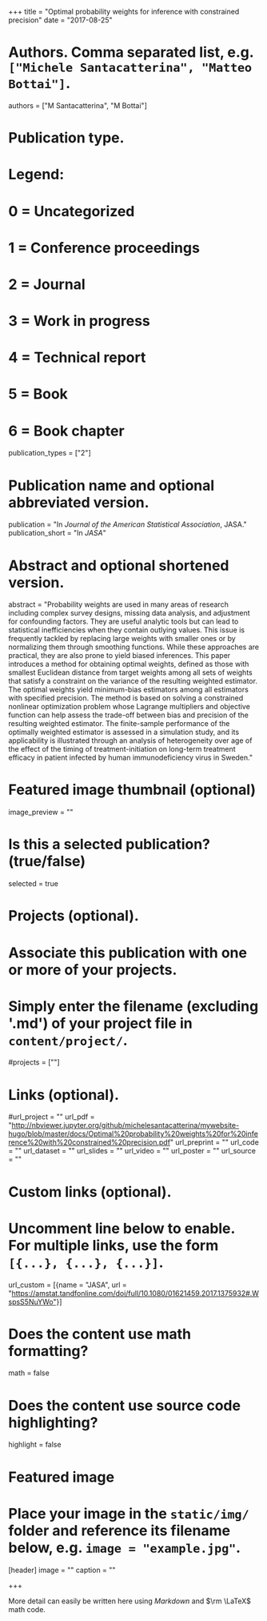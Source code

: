 +++
title = "Optimal probability weights for inference with constrained precision"
date = "2017-08-25"

# Authors. Comma separated list, e.g. `["Michele Santacatterina", "Matteo Bottai"]`.
authors = ["M Santacatterina", "M Bottai"]

# Publication type.
# Legend:
# 0 = Uncategorized
# 1 = Conference proceedings
# 2 = Journal
# 3 = Work in progress
# 4 = Technical report
# 5 = Book
# 6 = Book chapter
publication_types = ["2"]

# Publication name and optional abbreviated version.
publication = "In *Journal of the American Statistical Association*, JASA."
publication_short = "In *JASA*"

# Abstract and optional shortened version.
abstract = "Probability weights are used in many areas of research including complex survey designs, missing data analysis, and adjustment for confounding factors. They are useful analytic tools but can lead to statistical inefficiencies when they contain outlying values. This issue is frequently tackled by replacing large weights with smaller ones or by normalizing them through smoothing functions. While these approaches are practical, they are also prone to yield biased inferences. This paper introduces a method for obtaining optimal weights, defined as those with smallest Euclidean distance from target weights among all sets of weights that satisfy a constraint on the variance of the resulting weighted estimator. The optimal weights yield minimum-bias estimators among all estimators with specified precision. The method is based on solving a constrained nonlinear optimization problem whose Lagrange multipliers and objective function can help assess the trade-off between bias and precision of the resulting weighted estimator. The finite-sample performance of the optimally weighted estimator is assessed in a simulation study, and its applicability is illustrated through an analysis of heterogeneity over age of the effect of the timing of treatment-initiation on long-term treatment efficacy in patient infected by human immunodeficiency virus in Sweden."

# Featured image thumbnail (optional)
image_preview = ""

# Is this a selected publication? (true/false)
selected = true

# Projects (optional).
#   Associate this publication with one or more of your projects.
#   Simply enter the filename (excluding '.md') of your project file in `content/project/`.
#projects = [""]

# Links (optional).
#url_project = ""
url_pdf = "http://nbviewer.jupyter.org/github/michelesantacatterina/mywebsite-hugo/blob/master/docs/Optimal%20probability%20weights%20for%20inference%20with%20constrained%20precision.pdf"
url_preprint = ""
url_code = ""
url_dataset = ""
url_slides = ""
url_video = ""
url_poster = ""
url_source = ""

# Custom links (optional).
#   Uncomment line below to enable. For multiple links, use the form `[{...}, {...}, {...}]`.
url_custom = [{name = "JASA", url = "https://amstat.tandfonline.com/doi/full/10.1080/01621459.2017.1375932#.WspsS5NuYWo"}]

# Does the content use math formatting?
math = false

# Does the content use source code highlighting?
highlight = false

# Featured image
# Place your image in the `static/img/` folder and reference its filename below, e.g. `image = "example.jpg"`.
[header]
image = ""
caption = ""

+++

More detail can easily be written here using *Markdown* and $\rm \LaTeX$ math code.
